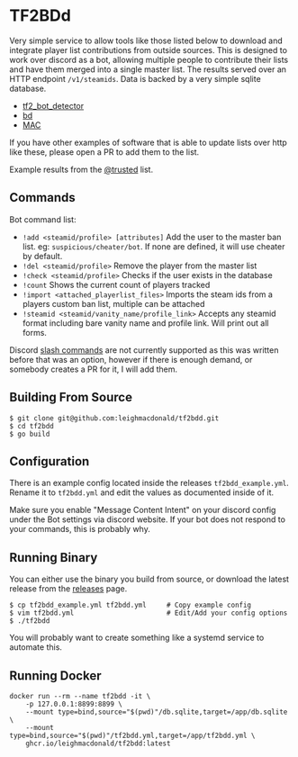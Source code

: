 # TF2BDd

Very simple service to allow tools like those listed below to download and integrate player list contributions from outside sources. This
is designed to work over discord as a bot, allowing multiple people to contribute their lists and have them merged into
a single master list. The results served over an HTTP endpoint `/v1/steamids`. Data is backed by a very simple sqlite database.

- [tf2_bot_detector](https://github.com/PazerOP/tf2_bot_detector)
- [bd](https://github.com/leighmacdonald/bd)
- [MAC](https://github.com/MegaAntiCheat)

If you have other examples of software that is able to update lists over http like these, please open a PR to add them to the list.

Example results from the [@trusted](https://trusted.roto.lol/v1/steamids) list.

## Commands

Bot command list:

- `!add <steamid/profile> [attributes]` Add the user to the master ban list. eg: `suspicious/cheater/bot`. If none are defined, it will use cheater by default.
- `!del <steamid/profile>` Remove the player from the master list
- `!check <steamid/profile>` Checks if the user exists in the database
- `!count` Shows the current count of players tracked
- `!import <attached_playerlist_files>` Imports the steam ids from a players custom ban list, multiple can be attached
- `!steamid <steamid/vanity_name/profile_link>` Accepts any steamid format including bare vanity name and profile link. Will print out all forms.

Discord [slash commands](https://support.discord.com/hc/en-us/articles/1500000368501-Slash-Commands-FAQ) are not 
currently supported as this was written before that was an option, however if there is enough
demand, or somebody creates a PR for it, I will add them.

## Building From Source

    $ git clone git@github.com:leighmacdonald/tf2bdd.git
    $ cd tf2bdd
    $ go build

## Configuration

There is an example config located inside the releases `tf2bdd_example.yml`. Rename it to `tf2bdd.yml` and edit the 
values as documented inside of it.

Make sure you enable "Message Content Intent" on your discord config under the Bot settings via discord website. If your
bot does not respond to your commands, this is probably why.

## Running Binary

You can either use the binary you build from source, or download the latest release from the [releases](https://github.com/leighmacdonald/tf2bdd/releases)
page.

    $ cp tf2bdd_example.yml tf2bdd.yml     # Copy example config
    $ vim tf2bdd.yml                       # Edit/Add your config options
    $ ./tf2bdd

You will probably want to create something like a systemd service to automate this.

## Running Docker

    docker run --rm --name tf2bdd -it \
        -p 127.0.0.1:8899:8899 \
        --mount type=bind,source="$(pwd)"/db.sqlite,target=/app/db.sqlite \
        --mount type=bind,source="$(pwd)"/tf2bdd.yml,target=/app/tf2bdd.yml \
        ghcr.io/leighmacdonald/tf2bdd:latest